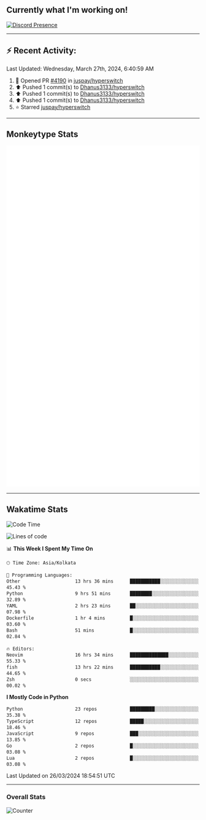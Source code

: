 ## Currently what I'm working on!
[![Discord Presence](https://lanyard.cnrad.dev/api/534981034400284712)](https://discord.com/users/534981034400284712)

---

## :zap: Recent Activity:
<!--RECENT_ACTIVITY:last_update-->
Last Updated: Wednesday, March 27th, 2024, 6:40:59 AM
<!--RECENT_ACTIVITY:last_update_end-->
<!--RECENT_ACTIVITY:start-->
1. 💪 Opened PR [#4190](https://github.com/juspay/hyperswitch/pull/4190) in [juspay/hyperswitch](https://github.com/juspay/hyperswitch)<br>
2. ⬆️ Pushed 1 commit(s) to [Dhanus3133/hyperswitch](https://github.com/Dhanus3133/hyperswitch)<br>
3. ⬆️ Pushed 1 commit(s) to [Dhanus3133/hyperswitch](https://github.com/Dhanus3133/hyperswitch)<br>
4. ⬆️ Pushed 1 commit(s) to [Dhanus3133/hyperswitch](https://github.com/Dhanus3133/hyperswitch)<br>
5. ⭐ Starred [juspay/hyperswitch](https://github.com/juspay/hyperswitch)<br>
<!--RECENT_ACTIVITY:end-->

---

## Monkeytype Stats
<a href="https://monkeytype.com/profile/dhanus">
  <img src="https://raw.githubusercontent.com/Dhanus3133/Dhanus3133/monkeytype/monkeytype-lbpb.svg" alt="Monkeytype Profile" />
</a>

---

## Wakatime Stats
<!--START_SECTION:waka-->
![Code Time](http://img.shields.io/badge/Code%20Time-1%2C745%20hrs%2010%20mins-blue)

![Lines of code](https://img.shields.io/badge/From%20Hello%20World%20I%27ve%20Written-4.9%20million%20lines%20of%20code-blue)

📊 **This Week I Spent My Time On** 

```text
🕑︎ Time Zone: Asia/Kolkata

💬 Programming Languages: 
Other                    13 hrs 36 mins      ███████████░░░░░░░░░░░░░░   45.43 % 
Python                   9 hrs 51 mins       ████████░░░░░░░░░░░░░░░░░   32.89 % 
YAML                     2 hrs 23 mins       ██░░░░░░░░░░░░░░░░░░░░░░░   07.98 % 
Dockerfile               1 hr 4 mins         █░░░░░░░░░░░░░░░░░░░░░░░░   03.60 % 
Bash                     51 mins             █░░░░░░░░░░░░░░░░░░░░░░░░   02.84 % 

🔥 Editors: 
Neovim                   16 hrs 34 mins      ██████████████░░░░░░░░░░░   55.33 % 
fish                     13 hrs 22 mins      ███████████░░░░░░░░░░░░░░   44.65 % 
Zsh                      0 secs              ░░░░░░░░░░░░░░░░░░░░░░░░░   00.02 % 
```

**I Mostly Code in Python** 

```text
Python                   23 repos            █████████░░░░░░░░░░░░░░░░   35.38 % 
TypeScript               12 repos            █████░░░░░░░░░░░░░░░░░░░░   18.46 % 
JavaScript               9 repos             ███░░░░░░░░░░░░░░░░░░░░░░   13.85 % 
Go                       2 repos             █░░░░░░░░░░░░░░░░░░░░░░░░   03.08 % 
Lua                      2 repos             █░░░░░░░░░░░░░░░░░░░░░░░░   03.08 % 
```




 Last Updated on 26/03/2024 18:54:51 UTC
<!--END_SECTION:waka-->
---

### Overall Stats

<img src="https://moe-counter.glitch.me/get/@Dhanus3133?theme=asoul" alt="Counter" />
